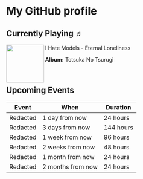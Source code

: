 # My GitHub profile

 ## Currently Playing ♬

[<img align="left" width="100" src="https://i.scdn.co/image/ab67616d0000b27318859d7ccaeaad58def0b6d9">](https://open.spotify.com/track/3CyJNVETICgG6wsx2MNEYB)
I Hate Models - Eternal Loneliness

**Album:** Totsuka No Tsurugi

&nbsp;
 

 ## Upcoming Events

Event | When | Duration
----|----|----
Redacted | 1 day from now | 24 hours
Redacted | 3 days from now | 144 hours
Redacted | 1 week from now | 96 hours
Redacted | 2 weeks from now | 48 hours
Redacted | 1 month from now | 24 hours
Redacted | 2 months from now | 24 hours
 
